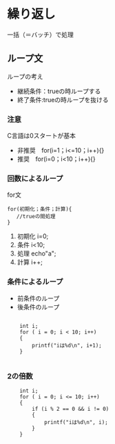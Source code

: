

# 繰り返し
一括（＝バッチ）で処理


## ループ文
ループの考え
+ 継続条件：trueの時ループする
+ 終了条件:trueの時ループを抜ける

### 注意
C言語は0スタートが基本
+ 非推奨　for(i=1；i<=10；i++){}
+ 推奨　for(i=0；i<10；i++){}


### 回数によるループ
for文   
~~~~
for(初期化；条件；計算){
   //trueの間処理
}
~~~~
1. 初期化 i=0;
2. 条件 i<10;
3. 処理 echo"a";
4. 計算 i++;
  
   
### 条件によるループ
+ 前条件のループ
+ 後条件のループ



~~~

	int i;
	for ( i = 0; i < 10; i++)
	{
		printf("iは%d\n", i+1);
	}


~~~



### 2の倍数
~~~
	int i;
	for ( i = 0; i <= 10; i++)
	{
		if (i % 2 == 0 && i != 0)
		{
			printf("iは%d\n", i);
		}
	}
~~~

   
